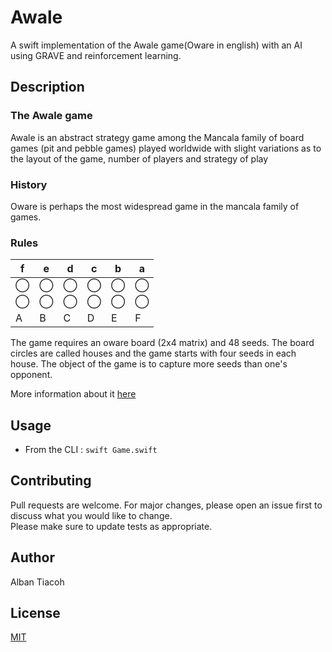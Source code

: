 # Awale
A swift implementation of the Awale game(Oware in english) with an AI using GRAVE and reinforcement learning.  

## Description  
### The Awale game 
Awale is an abstract strategy game among the Mancala family of board games (pit and pebble games) played worldwide with slight variations as to the layout of the game, number of players and strategy of play

### History 

Oware is perhaps the most widespread game in the mancala family of games.

### Rules

|f|e|d|c|b|a|
|-|-|-|-|-|-|
|⃝|⃝ |⃝|⃝|⃝|⃝||⃝ | | | | |
|⃝|⃝|⃝|⃝|⃝|⃝|⃝|⃝ | | | | | |
|A|B|C|D|E|F|

The game requires an oware board (2x4 matrix) and 48 seeds. The board circles are called houses and the game starts with four seeds in each house. The object of the game is to capture more seeds than one's opponent.

More information about it [here](https://en.wikipedia.org/wiki/Oware) 

## Usage 

+ From the CLI : `swift Game.swift`

## Contributing 

Pull requests are welcome. For major changes, please open an issue first to discuss what you would like to change.    
Please make sure to update tests as appropriate.

## Author 

Alban Tiacoh

## License

[MIT](https://choosealicense.com/licenses/mit/)
